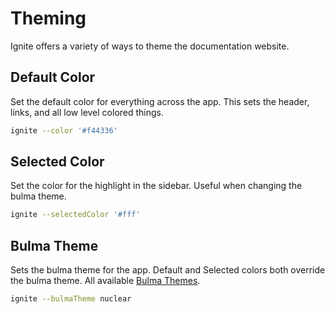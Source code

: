 # Theming

Ignite offers a variety of ways to theme the documentation website.

## Default Color

Set the default color for everything across the app. This sets the header, links, and all low level colored things.

```bash
ignite --color '#f44336'
```

## Selected Color

Set the color for the highlight in the sidebar. Useful when changing the bulma theme.

```bash
ignite --selectedColor '#fff'
```

## Bulma Theme

Sets the bulma theme for the app. Default and Selected colors both override the bulma theme. All available [Bulma Themes](https://jenil.github.io/bulmaswatch/).

```bash
ignite --bulmaTheme nuclear
```

